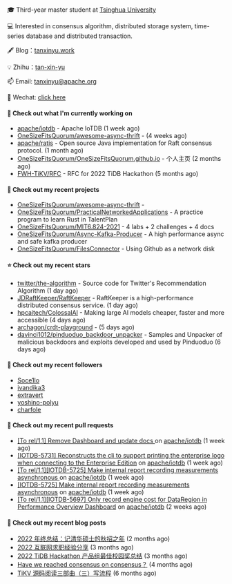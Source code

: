 🎓 Third-year master student at [Tsinghua University](https://www.tsinghua.edu.cn/)

💻 Interested in consensus algorithm, distributed storage system, time-series database and distributed transaction.

🖋 Blog：[tanxinyu.work](https://tanxinyu.work)

💡 Zhihu：[tan-xin-yu](https://www.zhihu.com/people/tan-xin-yu-22)

📫 Email: [tanxinyu@apache.org](mailto:tanxinyu@apache.org)

💬 Wechat: [click here](https://github.com/LebronAl/LebronAl/issues/1)

#### 👷 Check out what I'm currently working on

- [apache/iotdb](https://github.com/apache/iotdb) - Apache IoTDB (1 week ago)
- [OneSizeFitsQuorum/awesome-async-thrift](https://github.com/OneSizeFitsQuorum/awesome-async-thrift) -  (4 weeks ago)
- [apache/ratis](https://github.com/apache/ratis) - Open source Java implementation for Raft consensus protocol. (1 month ago)
- [OneSizeFitsQuorum/OneSizeFitsQuorum.github.io](https://github.com/OneSizeFitsQuorum/OneSizeFitsQuorum.github.io) - 个人主页 (2 months ago)
- [FWH-TiKV/RFC](https://github.com/FWH-TiKV/RFC) - RFC for 2022 TiDB Hackathon (5 months ago)

#### 🌱 Check out my recent projects

- [OneSizeFitsQuorum/awesome-async-thrift](https://github.com/OneSizeFitsQuorum/awesome-async-thrift) - 
- [OneSizeFitsQuorum/PracticalNetworkedApplications](https://github.com/OneSizeFitsQuorum/PracticalNetworkedApplications) - A practice program to learn Rust in TalentPlan
- [OneSizeFitsQuorum/MIT6.824-2021](https://github.com/OneSizeFitsQuorum/MIT6.824-2021) - 4 labs &#43; 2 challenges &#43; 4 docs
- [OneSizeFitsQuorum/Async-Kafka-Producer](https://github.com/OneSizeFitsQuorum/Async-Kafka-Producer) - A high performance async and safe kafka producer
- [OneSizeFitsQuorum/FilesConnector](https://github.com/OneSizeFitsQuorum/FilesConnector) - Using Github as a network disk

#### ⭐ Check out my recent stars

- [twitter/the-algorithm](https://github.com/twitter/the-algorithm) - Source code for Twitter&#39;s Recommendation Algorithm (1 day ago)
- [JDRaftKeeper/RaftKeeper](https://github.com/JDRaftKeeper/RaftKeeper) - RaftKeeper is a high-performance distributed consensus service. (1 day ago)
- [hpcaitech/ColossalAI](https://github.com/hpcaitech/ColossalAI) - Making large AI models cheaper, faster and more accessible (4 days ago)
- [archagon/crdt-playground](https://github.com/archagon/crdt-playground) -  (5 days ago)
- [davinci1012/pinduoduo_backdoor_unpacker](https://github.com/davinci1012/pinduoduo_backdoor_unpacker) - Samples and Unpacker of malicious backdoors and exploits developed and used by Pinduoduo (6 days ago)

#### 👯 Check out my recent followers

- [Soce1lo](https://github.com/Soce1lo)
- [ivandika3](https://github.com/ivandika3)
- [extravert](https://github.com/extravert)
- [yoshino-polyu](https://github.com/yoshino-polyu)
- [charfole](https://github.com/charfole)

#### 🔨 Check out my recent pull requests

- [[To rel/1.1] Remove Dashboard and update docs ](https://github.com/apache/iotdb/pull/9473) on [apache/iotdb](https://github.com/apache/iotdb) (1 week ago)
- [[IOTDB-5731] Reconstructs the cli to support printing the enterprise logo when connecting to the Enterprise Edition](https://github.com/apache/iotdb/pull/9462) on [apache/iotdb](https://github.com/apache/iotdb) (1 week ago)
- [[To rel/1.1][IOTDB-5725] Make internal report recording measurements asynchronous ](https://github.com/apache/iotdb/pull/9440) on [apache/iotdb](https://github.com/apache/iotdb) (1 week ago)
- [[IOTDB-5725] Make internal report recording measurements asynchronous](https://github.com/apache/iotdb/pull/9439) on [apache/iotdb](https://github.com/apache/iotdb) (1 week ago)
- [[To rel/1.1][IOTDB-5697] Only record engine cost for DataRegion in Performance Overview Dashboard](https://github.com/apache/iotdb/pull/9377) on [apache/iotdb](https://github.com/apache/iotdb) (2 weeks ago)

#### 📜 Check out my recent blog posts

- [2022 年终总结：记清华硕士的秋招之年](https://tanxinyu.work/2022-annual-summary/) (2 months ago)
- [2022 互联网求职经验分享](https://tanxinyu.work/2022-internet-job-hunting-experience-sharing/) (3 months ago)
- [2022 TiDB Hackathon 产品组最佳校园奖总结](https://tanxinyu.work/2022-tidb-hackathon/) (3 months ago)
- [Have we reached consensus on consensus？](https://tanxinyu.work/have-we-reached-consensus-on-consensus/) (4 months ago)
- [TiKV 源码阅读三部曲（三）写流程](https://tanxinyu.work/tikv-source-code-reading-write/) (6 months ago)
